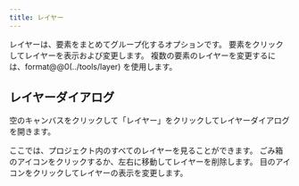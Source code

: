 ```yaml
---
title: レイヤー
---
```


レイヤーは、要素をまとめてグループ化するオプションです。 要素をクリックしてレイヤーを表示および変更します。 複数の要素のレイヤーを変更するには、format@@0(../tools/layer) を使用します。

## レイヤーダイアログ

空のキャンバスをクリックして「レイヤー」をクリックしてレイヤーダイアログを開きます。

ここでは、プロジェクト内のすべてのレイヤーを見ることができます。
ごみ箱のアイコンをクリックするか、左右に移動してレイヤーを削除します。
目のアイコンをクリックしてレイヤーの表示を変更します。
